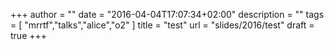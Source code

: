 +++
author = ""
date = "2016-04-04T17:07:34+02:00"
description = ""
tags = [ "mrrtf","talks","alice","o2" ]
title = "test"
url = "slides/2016/test"
draft = true
+++
